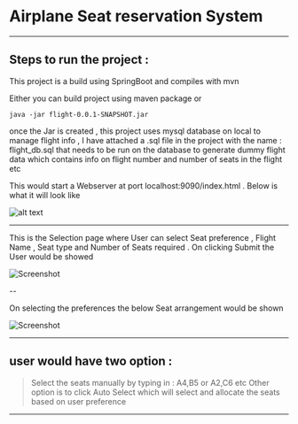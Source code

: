 # Airplane Seat reservation System 


----


## Steps to run the project : 

This project is a build using SpringBoot and compiles with mvn

Either you can build project using maven package or 

``` java -jar flight-0.0.1-SNAPSHOT.jar ```


once the Jar is created , this project uses mysql database on local to manage flight info , I have attached a .sql file in the project with the name : 
flight_db.sql   that needs to be run on the database to generate dummy flight data which contains info on flight number and number of seats in the flight etc 


This would start a Webserver at port localhost:9090/index.html . Below is what it will look like 

![alt text](https://ibb.co/C5ZzXTd)

----

This is the Selection page where User can select  Seat preference , Flight Name , Seat type and Number of Seats required . On clicking Submit the User would be showed  

![Screenshot](mainpage.png)

--

On selecting the preferences the below Seat arrangement would be shown 

![Screenshot](SeatSelectionpage.png)

---

## user would have two option : 

>  Select the seats manually by typing in  :  A4,B5  or A2,C6 etc 
>  Other option is to click Auto Select which will select and allocate the seats based on user preference 

---


